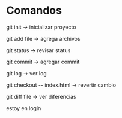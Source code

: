 # Comandos

git init   -> inicializar proyecto

git add file   -> agrega archivos

git status -> revisar status

git commit -> agregar commit

git log    -> ver log

git checkout -- index.html -> revertir cambio

git diff file -> ver diferencias 


estoy en login